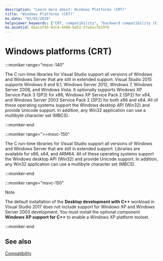 ```yaml
---
description: "Learn more about: Windows Platforms (CRT)"
title: "Windows Platforms (CRT)"
ms.date: "02/02/2018"
helpviewer_keywords: ["CRT, compatibility", "backward compatibility [C++], C run-time libraries", "compatibility [C++], C run-time libraries", "MBCS [C++], Win32 platforms", "operating systems [C++]", "Unicode [C++], Win32 platforms"]
ms.assetid: 0aacaf45-6dc4-4908-bd52-57abac7b39f6
---
```

# Windows platforms (CRT)

:::moniker range="msvc-140"

The C run-time libraries for Visual Studio support all versions of Windows and Windows Server that are still in extended support. Visual Studio 2015 supports Windows 8 and 8.1, Windows Server 2012, Windows 7, Windows Server 2008, and Windows Vista. It optionally supports Windows XP Service Pack 3 (SP3) for x86, Windows XP Service Pack 2 (SP2) for x64, and Windows Server 2003 Service Pack 2 (SP2) for both x86 and x64. All of these operating systems support the Windows desktop API (Win32) and provide Unicode support. In addition, any Win32 application can use a multibyte character set (MBCS).

:::moniker-end

:::moniker range=">=msvc-150"

The C run-time libraries for Visual Studio support all versions of Windows and Windows Server that are still in extended support. Libraries are available for x86, x64, and ARM64. All of these operating systems support the Windows desktop API (Win32) and provide Unicode support. In addition, any Win32 application can use a multibyte character set (MBCS).

:::moniker-end

:::moniker range="msvc-150"

> [!NOTE]
> The default installation of the **Desktop development with C++** workload in Visual Studio 2017 does not include support for Windows XP and Windows Server 2003 development. You must install the optional component **Windows XP support for C++** to enable a Windows XP platform toolset.

:::moniker-end

## See also

[Compatibility](./compatibility.md)
